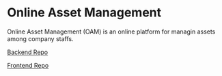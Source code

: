 # Online Asset Management
 
 Online Asset Management (OAM) is an online platform for managin assets among company staffs.
 
 [Backend Repo](https://github.com/NashTech-Rookie-Online-Asset-Management/asset-management-be)
 
 [Frontend Repo](https://github.com/NashTech-Rookie-Online-Asset-Management/asset-management-fe)
